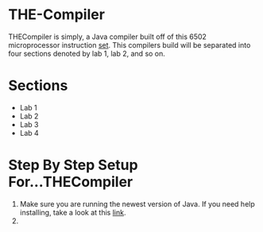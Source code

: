 # THE-Compiler

THECompiler is simply, a Java compiler built off of this 6502 microprocessor instruction [set](https://www.labouseur.com/commondocs/6502alan-instruction-set.pdf). This compilers build will be separated into four sections denoted by lab 1, lab 2, and so on.

# Sections
- Lab 1
- Lab 2
- Lab 3
- Lab 4

# Step By Step Setup For...THECompiler
1. Make sure you are running the newest version of Java. If you need help installing, take a look at this [link](https://www.java.com/en/download/help/download_options.html).
2. 
